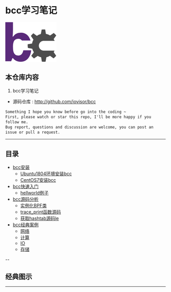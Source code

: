 # bcc学习笔记

![20210511_165108_24](image/20210511_165108_24.png)

## 本仓库内容

1. bcc学习笔记

* 源码仓库 : <http://github.com/iovisor/bcc>

```
Something I hope you know before go into the coding ~
First, please watch or star this repo, I'll be more happy if you follow me.
Bug report, questions and discussion are welcome, you can post an issue or pull a request.
```

---

## 目录

* [bcc安装](docs/bcc安装.md)
    * [Ubuntu1804环境安装bcc](docs/bcc安装/Ubuntu1804环境安装bcc.md)
    * [CentOS7安装bcc](docs/bcc安装/CentOS7安装bcc.md)
* [bcc快速入门](docs/bcc快速入门.md)
    * [hellworld例子](docs/bcc快速入门/hellworld例子.md)
* [bcc源码分析](docs/bcc源码分析.md)
    * [实例化BPF类](docs/bcc源码分析/实例化BPF类.md)
    * [trace_print函数源码](docs/bcc源码分析/trace_print函数源码.md)
    * [获取hashtab源码le](docs/bcc源码分析/获取hashtable源码.md)
* [bcc经典案例](docs/bcc经典案例.md)
    * [网络](docs/bcc经典案例/网络.md)
    * [计算](docs/bcc经典案例/计算.md)
    * [IO](docs/bcc经典案例/IO.md)
    * [存储](docs/bcc经典案例/存储.md)

--

## 经典图示




---

